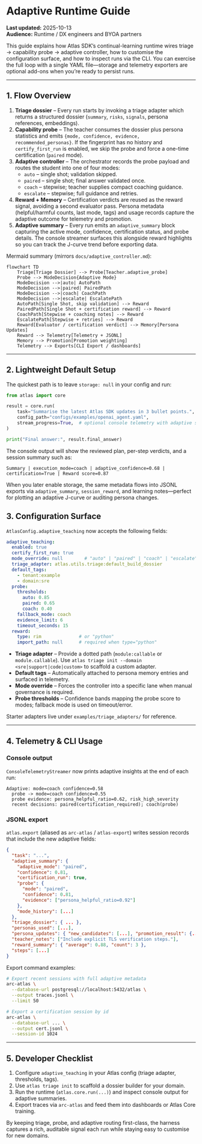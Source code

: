 # Adaptive Runtime Guide

**Last updated:** 2025-10-13  
**Audience:** Runtime / DX engineers and BYOA partners  

This guide explains how Atlas SDK’s continual-learning runtime wires triage → capability
probe → adaptive controller, how to customise the configuration surface, and how to
inspect runs via the CLI. You can exercise the full loop with a single YAML file—storage
and telemetry exporters are optional add-ons when you’re ready to persist runs.

---

## 1. Flow Overview

1. **Triage dossier** – Every run starts by invoking a triage adapter which returns a
   structured dossier (`summary`, `risks`, `signals`, persona references, embeddings).
2. **Capability probe** – The teacher consumes the dossier plus persona statistics and
   emits `{mode, confidence, evidence, recommended_personas}`. If the fingerprint has no
   history and `certify_first_run` is enabled, we skip the probe and force a one-time
   certification (`paired` mode).
3. **Adaptive controller** – The orchestrator records the probe payload and routes the
   student into one of four modes:
   - `auto` – single shot; validation skipped.
   - `paired` – single shot; final answer validated once.
   - `coach` – stepwise; teacher supplies compact coaching guidance.
   - `escalate` – stepwise; full guidance and retries.
4. **Reward + Memory** – Certification verdicts are reused as the reward signal,
   avoiding a second evaluator pass. Persona metadata (helpful/harmful counts, last mode,
   tags) and usage records capture the adaptive outcome for telemetry and promotion.
5. **Adaptive summary** – Every run emits an `adaptive_summary` block capturing the active
   mode, confidence, certification status, and probe details. The console streamer surfaces
   this alongside reward highlights so you can track the J-curve trend before exporting data.

Mermaid summary (mirrors `docs/adaptive_controller.md`):

```mermaid
flowchart TD
    Triage[Triage Dossier] --> Probe[Teacher.adaptive_probe]
    Probe --> ModeDecision{Adaptive Mode}
    ModeDecision -->|auto| AutoPath
    ModeDecision -->|paired| PairedPath
    ModeDecision -->|coach| CoachPath
    ModeDecision -->|escalate| EscalatePath
    AutoPath[Single Shot, skip validation] --> Reward
    PairedPath[Single Shot + certification reward] --> Reward
    CoachPath[Stepwise + coaching notes] --> Reward
    EscalatePath[Stepwise + retries] --> Reward
    Reward[Evaluator / certification verdict] --> Memory[Persona Updates]
    Reward --> Telemetry[Telemetry + JSONL]
    Memory --> Promotion[Promotion weighting]
    Telemetry --> Exports[CLI Export / dashboards]
```

---

## 2. Lightweight Default Setup

The quickest path is to leave `storage: null` in your config and run:

```python
from atlas import core

result = core.run(
    task="Summarise the latest Atlas SDK updates in 3 bullet points.",
    config_path="configs/examples/openai_agent.yaml",
    stream_progress=True,  # optional console telemetry with adaptive summary + reward
)

print("Final answer:", result.final_answer)
```

The console output will show the reviewed plan, per-step verdicts, and a session summary such as:

```
Summary | execution_mode=coach | adaptive_confidence=0.68 | certification=True | Reward score=0.87
```

When you later enable storage, the same metadata flows into JSONL exports via `adaptive_summary`,
`session_reward`, and learning notes—perfect for plotting an adaptive J-curve or auditing persona changes.

## 3. Configuration Surface

`AtlasConfig.adaptive_teaching` now accepts the following fields:

```yaml
adaptive_teaching:
  enabled: true
  certify_first_run: true
  mode_override: null        # "auto" | "paired" | "coach" | "escalate"
  triage_adapter: atlas.utils.triage:default_build_dossier
  default_tags:
    - tenant:example
    - domain:sre
  probe:
    thresholds:
      auto: 0.85
      paired: 0.65
      coach: 0.40
    fallback_mode: coach
    evidence_limit: 6
    timeout_seconds: 15
  reward:
    type: rim              # or "python"
    import_path: null      # required when type="python"
```

- **Triage adapter** – Provide a dotted path (`module:callable` or `module.callable`). Use
  `atlas triage init --domain <sre|support|code|custom>` to scaffold a custom adapter.
- **Default tags** – Automatically attached to persona memory entries and surfaced in
  telemetry.
- **Mode override** – Forces the controller into a specific lane when manual governance
  is required.
- **Probe thresholds** – Confidence bands mapping the probe score to modes; fallback mode
  is used on timeout/error.

Starter adapters live under `examples/triage_adapters/` for reference.

---

## 4. Telemetry & CLI Usage

### Console output

`ConsoleTelemetryStreamer` now prints adaptive insights at the end of each run:

```
Adaptive: mode=coach confidence=0.58
  probe -> mode=coach confidence=0.55
  probe evidence: persona_helpful_ratio=0.62, risk_high_severity
  recent decisions: paired(certification_required); coach(probe)
```

### JSONL export

`atlas.export` (aliased as `arc-atlas` / `atlas-export`) writes session records that
include the new adaptive fields:

```json
{
  "task": "...",
  "adaptive_summary": {
    "adaptive_mode": "paired",
    "confidence": 0.81,
    "certification_run": true,
    "probe": {
      "mode": "paired",
      "confidence": 0.81,
      "evidence": ["persona_helpful_ratio=0.92"]
    },
    "mode_history": [...]
  },
  "triage_dossier": { ... },
  "personas_used": [...],
  "persona_updates": { "new_candidates": [...], "promotion_result": {...} },
  "teacher_notes": ["Include explicit TLS verification steps."],
  "reward_summary": { "average": 0.88, "count": 3 },
  "steps": [...]
}
```

Export command examples:

```bash
# Export recent sessions with full adaptive metadata
arc-atlas \
  --database-url postgresql://localhost:5432/atlas \
  --output traces.jsonl \
  --limit 50

# Export a certification session by id
arc-atlas \
  --database-url ... \
  --output cert.jsonl \
  --session-id 1024
```

---

## 5. Developer Checklist

1. Configure `adaptive_teaching` in your Atlas config (triage adapter, thresholds, tags).
2. Use `atlas triage init` to scaffold a dossier builder for your domain.
3. Run the runtime (`atlas.core.run(...)`) and inspect console output for adaptive summaries.
4. Export traces via `arc-atlas` and feed them into dashboards or Atlas Core training.

By keeping triage, probe, and adaptive routing first-class, the harness captures a rich,
auditable signal each run while staying easy to customise for new domains.
